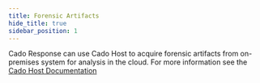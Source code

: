 ```yaml
---
title: Forensic Artifacts
hide_title: true
sidebar_position: 1
---
```


Cado Response can use Cado Host to acquire forensic artifacts from on-premises system for analysis in the cloud. For more information see the [Cado Host Documentation](/cado-host/intro)
